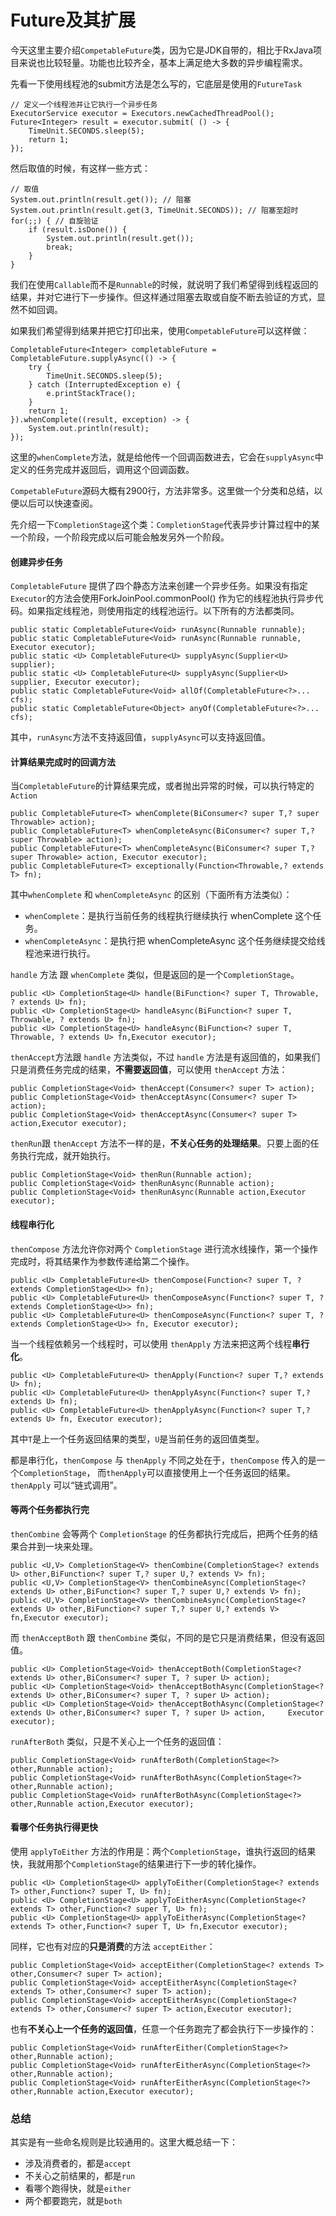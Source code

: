# Future及其扩展

今天这里主要介绍`CompetableFuture`类，因为它是JDK自带的，相比于RxJava项目来说也比较轻量。功能也比较齐全，基本上满足绝大多数的异步编程需求。

先看一下使用线程池的submit方法是怎么写的，它底层是使用的`FutureTask`

```
// 定义一个线程池并让它执行一个异步任务
ExecutorService executor = Executors.newCachedThreadPool();
Future<Integer> result = executor.submit( () -> {
    TimeUnit.SECONDS.sleep(5);
    return 1;
});
```

然后取值的时候，有这样一些方式：

```
// 取值
System.out.println(result.get()); // 阻塞
System.out.println(result.get(3, TimeUnit.SECONDS)); // 阻塞至超时
for(;;) { // 自旋验证
    if (result.isDone()) {
        System.out.println(result.get());
        break;
    }
}
```

我们在使用`Callable`而不是`Runnable`的时候，就说明了我们希望得到线程返回的结果，并对它进行下一步操作。但这样通过阻塞去取或自旋不断去验证的方式，显然不如回调。

如果我们希望得到结果并把它打印出来，使用`CompetableFuture`可以这样做：

```
CompletableFuture<Integer> completableFuture = CompletableFuture.supplyAsync(() -> {
    try {
        TimeUnit.SECONDS.sleep(5);
    } catch (InterruptedException e) {
        e.printStackTrace();
    }
    return 1;
}).whenComplete((result, exception) -> {
    System.out.println(result);
});
```

这里的`whenComplete`方法，就是给他传一个回调函数进去，它会在`supplyAsync`中定义的任务完成并返回后，调用这个回调函数。

`CompetableFuture`源码大概有2900行，方法非常多。这里做一个分类和总结，以便以后可以快速查阅。

先介绍一下`CompletionStage`这个类：`CompletionStage`代表异步计算过程中的某一个阶段，一个阶段完成以后可能会触发另外一个阶段。

#### 创建异步任务

`CompletableFuture` 提供了四个静态方法来创建一个异步任务。如果没有指定`Executor`的方法会使用ForkJoinPool.commonPool() 作为它的线程池执行异步代码。如果指定线程池，则使用指定的线程池运行。以下所有的方法都类同。

```
public static CompletableFuture<Void> runAsync(Runnable runnable);
public static CompletableFuture<Void> runAsync(Runnable runnable, Executor executor);
public static <U> CompletableFuture<U> supplyAsync(Supplier<U> supplier);
public static <U> CompletableFuture<U> supplyAsync(Supplier<U> supplier, Executor executor);
public static CompletableFuture<Void> allOf(CompletableFuture<?>... cfs);
public static CompletableFuture<Object> anyOf(CompletableFuture<?>... cfs);
```

其中，`runAsync`方法不支持返回值，`supplyAsync`可以支持返回值。

#### 计算结果完成时的回调方法

当`CompletableFuture`的计算结果完成，或者抛出异常的时候，可以执行特定的`Action`

```
public CompletableFuture<T> whenComplete(BiConsumer<? super T,? super Throwable> action);
public CompletableFuture<T> whenCompleteAsync(BiConsumer<? super T,? super Throwable> action);
public CompletableFuture<T> whenCompleteAsync(BiConsumer<? super T,? super Throwable> action, Executor executor);
public CompletableFuture<T> exceptionally(Function<Throwable,? extends T> fn);
```

其中`whenComplete` 和 `whenCompleteAsync` 的区别（下面所有方法类似）：

* `whenComplete`：是执行当前任务的线程执行继续执行 whenComplete 这个任务。
* `whenCompleteAsync`：是执行把 whenCompleteAsync 这个任务继续提交给线程池来进行执行。

`handle` 方法 跟 `whenComplete` 类似，但是返回的是一个`CompletionStage`。

```
public <U> CompletionStage<U> handle(BiFunction<? super T, Throwable, ? extends U> fn);
public <U> CompletionStage<U> handleAsync(BiFunction<? super T, Throwable, ? extends U> fn);
public <U> CompletionStage<U> handleAsync(BiFunction<? super T, Throwable, ? extends U> fn,Executor executor);
```

`thenAccept`方法跟 `handle` 方法类似，不过 `handle` 方法是有返回值的，如果我们只是消费任务完成的结果，**不需要返回值**，可以使用 `thenAccept` 方法：

```
public CompletionStage<Void> thenAccept(Consumer<? super T> action);
public CompletionStage<Void> thenAcceptAsync(Consumer<? super T> action);
public CompletionStage<Void> thenAcceptAsync(Consumer<? super T> action,Executor executor);
```

`thenRun`跟 `thenAccept` 方法不一样的是，**不关心任务的处理结果**。只要上面的任务执行完成，就开始执行。

```
public CompletionStage<Void> thenRun(Runnable action);
public CompletionStage<Void> thenRunAsync(Runnable action);
public CompletionStage<Void> thenRunAsync(Runnable action,Executor executor);
```

#### 线程串行化

`thenCompose` 方法允许你对两个 `CompletionStage` 进行流水线操作，第一个操作完成时，将其结果作为参数传递给第二个操作。

```
public <U> CompletableFuture<U> thenCompose(Function<? super T, ? extends CompletionStage<U>> fn);
public <U> CompletableFuture<U> thenComposeAsync(Function<? super T, ? extends CompletionStage<U>> fn);
public <U> CompletableFuture<U> thenComposeAsync(Function<? super T, ? extends CompletionStage<U>> fn, Executor executor);
```

当一个线程依赖另一个线程时，可以使用 `thenApply` 方法来把这两个线程**串行化**。

```
public <U> CompletableFuture<U> thenApply(Function<? super T,? extends U> fn);
public <U> CompletableFuture<U> thenApplyAsync(Function<? super T,? extends U> fn);
public <U> CompletableFuture<U> thenApplyAsync(Function<? super T,? extends U> fn, Executor executor);
```

其中`T`是上一个任务返回结果的类型，`U`是当前任务的返回值类型。

都是串行化，`thenCompose` 与 `thenApply` 不同之处在于，`thenCompose` 传入的是一个`CompletionStage`， 而`thenApply`可以直接使用上一个任务返回的结果。`thenApply` 可以“链式调用”。

#### 等两个任务都执行完

`thenCombine` 会等两个 `CompletionStage` 的任务都执行完成后，把两个任务的结果合并到一块来处理。

```
public <U,V> CompletionStage<V> thenCombine(CompletionStage<? extends U> other,BiFunction<? super T,? super U,? extends V> fn);
public <U,V> CompletionStage<V> thenCombineAsync(CompletionStage<? extends U> other,BiFunction<? super T,? super U,? extends V> fn);
public <U,V> CompletionStage<V> thenCombineAsync(CompletionStage<? extends U> other,BiFunction<? super T,? super U,? extends V> fn,Executor executor);
```

而 `thenAcceptBoth` 跟 `thenCombine` 类似，不同的是它只是消费结果，但没有返回值。

```
public <U> CompletionStage<Void> thenAcceptBoth(CompletionStage<? extends U> other,BiConsumer<? super T, ? super U> action);
public <U> CompletionStage<Void> thenAcceptBothAsync(CompletionStage<? extends U> other,BiConsumer<? super T, ? super U> action);
public <U> CompletionStage<Void> thenAcceptBothAsync(CompletionStage<? extends U> other,BiConsumer<? super T, ? super U> action,     Executor executor);
```

`runAfterBoth` 类似，只是不关心上一个任务的返回值：

```
public CompletionStage<Void> runAfterBoth(CompletionStage<?> other,Runnable action);
public CompletionStage<Void> runAfterBothAsync(CompletionStage<?> other,Runnable action);
public CompletionStage<Void> runAfterBothAsync(CompletionStage<?> other,Runnable action,Executor executor);
```

#### 看哪个任务执行得更快

使用 `applyToEither` 方法的作用是：两个`CompletionStage`，谁执行返回的结果快，我就用那个`CompletionStage`的结果进行下一步的转化操作。

```
public <U> CompletionStage<U> applyToEither(CompletionStage<? extends T> other,Function<? super T, U> fn);
public <U> CompletionStage<U> applyToEitherAsync(CompletionStage<? extends T> other,Function<? super T, U> fn);
public <U> CompletionStage<U> applyToEitherAsync(CompletionStage<? extends T> other,Function<? super T, U> fn,Executor executor);
```

同样，它也有对应的**只是消费**的方法 `acceptEither`：

```
public CompletionStage<Void> acceptEither(CompletionStage<? extends T> other,Consumer<? super T> action);
public CompletionStage<Void> acceptEitherAsync(CompletionStage<? extends T> other,Consumer<? super T> action);
public CompletionStage<Void> acceptEitherAsync(CompletionStage<? extends T> other,Consumer<? super T> action,Executor executor);
```

也有**不关心上一个任务的返回值**，任意一个任务跑完了都会执行下一步操作的：

```
public CompletionStage<Void> runAfterEither(CompletionStage<?> other,Runnable action);
public CompletionStage<Void> runAfterEitherAsync(CompletionStage<?> other,Runnable action);
public CompletionStage<Void> runAfterEitherAsync(CompletionStage<?> other,Runnable action,Executor executor);
```

### 总结

其实是有一些命名规则是比较通用的。这里大概总结一下：

* 涉及消费者的，都是`accept`
* 不关心之前结果的，都是`run`
* 看哪个跑得快，就是`either`
* 两个都要跑完，就是`both`
